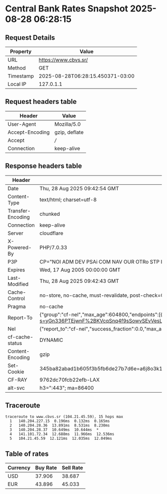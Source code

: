 # Central Bank Rates Snapshot 2025-08-28 06:28:15
## Request Details

| Property | Value |
|----------|-------|
| URL | https://www.cbvs.sr/ |
| Method | GET |
| Timestamp | 2025-08-28T06:28:15.450371-03:00 |
| Local IP | 127.0.1.1 |
    
## Request headers table

| Header | Value |
|--------|-------|
| User-Agent | Mozilla/5.0 |
| Accept-Encoding | gzip, deflate |
| Accept | */* |
| Connection | keep-alive |

    
## Response headers table
| Header | Value |
|--------|-------|
| Date | Thu, 28 Aug 2025 09:42:54 GMT |
| Content-Type | text/html; charset=utf-8 |
| Transfer-Encoding | chunked |
| Connection | keep-alive |
| Server | cloudflare |
| X-Powered-By | PHP/7.0.33 |
| P3P | CP="NOI ADM DEV PSAi COM NAV OUR OTRo STP IND DEM" |
| Expires | Wed, 17 Aug 2005 00:00:00 GMT |
| Last-Modified | Thu, 28 Aug 2025 09:42:43 GMT |
| Cache-Control | no-store, no-cache, must-revalidate, post-check=0, pre-check=0 |
| Pragma | no-cache |
| Report-To | {"group":"cf-nel","max_age":604800,"endpoints":[{"url":"https://a.nel.cloudflare.com/report/v4?s=yGn336PTEjwnF%2BKVcqSnq4f9sSowvSEvVesLwMu9xZo1WVZtPm1BrBZMxudqKYBvEorSuuakX%2F8gY8%2FNhzV0LLSDUZ%2FfZEyLwmzQ"}]} |
| Nel | {"report_to":"cf-nel","success_fraction":0.0,"max_age":604800} |
| cf-cache-status | DYNAMIC |
| Content-Encoding | gzip |
| Set-Cookie | 345ba82abad1b605f3b5fb6de27b7d6e=a6j8o3k1lbl0plq5e5asg3eik1; HttpOnly; Path=/ |
| CF-RAY | 9762dc70fcb22efb-LAX |
| alt-svc | h3=":443"; ma=86400 |

## Traceroute 

```
traceroute to www.cbvs.sr (104.21.45.59), 15 hops max
  1   140.204.227.15  0.196ms  0.132ms  0.165ms 
  2   140.204.28.36  13.891ms  8.531ms  8.230ms 
  3   140.204.28.37  10.649ms  10.644ms  * 
  4   141.101.72.34  12.688ms  11.966ms  12.536ms 
  5   104.21.45.59  12.121ms  12.035ms  12.049ms 

```


## Table of rates

| Currency | Buy Rate | Sell Rate |
|----------|----------|-----------|
| USD | 37.906 | 38.687 |
| EUR | 43.896 | 45.033 |
